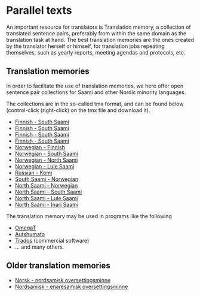 # Parallel texts

An important resource for translators is Translation memory, a
collection of translated sentence pairs, preferably from within the
same domain as the translation task at hand. The best translation
memories are the ones created by the translator herself or himself,
for translation jobs repeating themselves, such as yearly reports,
meeting agendas and protocols, etc.

## Translation memories

In order to facilitate the use of translation memories, we here
offer open sentence pair collections for Saami and other Nordic
minority languages.

The collections are in the so-called tmx format, and can be found below
(control-click (right-click) on the tmx file and download it).

- [Finnish - South Saami](https://gtsvn.uit.no/biggies/trunk/mt/omegat/fin-nob/tm/)
- [Finnish - South Saami](https://gtsvn.uit.no/biggies/trunk/mt/omegat/fin-sme/tm/)
- [Finnish - South Saami](https://gtsvn.uit.no/biggies/trunk/mt/omegat/fin-smn/tm/)
- [Finnish - South Saami](https://gtsvn.uit.no/biggies/trunk/mt/omegat/fin-sms/tm/)
- [Norwegian - Finnish](https://gtsvn.uit.no/biggies/trunk/mt/omegat/nob-fin/tm/)
- [Norwegian - South Saami](https://gtsvn.uit.no/biggies/trunk/mt/omegat/nob-sma/tm/)
- [Norwegian - North Saami](https://gtsvn.uit.no/biggies/trunk/mt/omegat/nob-sme/tm/)
- [Norwegian - Lule Saami](https://gtsvn.uit.no/biggies/trunk/mt/omegat/nob-smj/tm/)
- [Russian - Komi](https://gtsvn.uit.no/biggies/trunk/mt/omegat/rus-kpv/tm/)
- [South Saami - Norwegian](https://gtsvn.uit.no/biggies/trunk/mt/omegat/sma-nob/tm/)
- [North Saami - Norwegian](https://gtsvn.uit.no/biggies/trunk/mt/omegat/sme-nob/tm/)
- [North Saami - South Saami](https://gtsvn.uit.no/biggies/trunk/mt/omegat/sme-sma/tm/)
- [North Saami - Lule Saami](https://gtsvn.uit.no/biggies/trunk/mt/omegat/sme-smj/tm/)
- [North Saami - Inari Saami](https://gtsvn.uit.no/biggies/trunk/mt/omegat/sme-smn/tm/)

The translation memory may be used in programs like the following

- [OmegaT](omegat.eng.html)
- [Autshumato](autshumato.html)
- [Trados](https://sv.wikipedia.org/wiki/Trados) (commercial software)
- ... and many others.

## Older translation memories

- [Norsk - nordsamisk oversettingsminne](http://divvun.no/static_files/nob2sme-tmx.zip)
- [Nordsamisk - enaresamisk oversettingsminne](http://divvun.no/static_files/sme2smn-tmx.zip)
